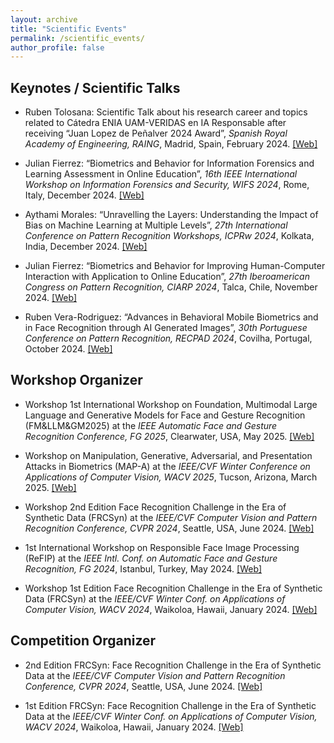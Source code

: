 ```yaml
---
layout: archive
title: "Scientific Events"
permalink: /scientific_events/
author_profile: false
---
```


Keynotes / Scientific Talks
-----

- Ruben Tolosana: Scientific Talk about his research career and topics related to Cátedra ENIA UAM-VERIDAS en IA Responsable after receiving “Juan Lopez de Peñalver 2024 Award”, *Spanish Royal Academy of Engineering, RAING*, Madrid, Spain, February 2024. <a href="https://www.raing.es/comunicacion/actos/premios-y-distinciones/premios-jovenes-investigadores/premios-jovenes-investigadores-2024/">[Web]</a>

- Julian Fierrez: “Biometrics and Behavior for Information Forensics and Learning Assessment in Online Education”, *16th IEEE International Workshop on Information Forensics and Security, WIFS 2024*, Rome, Italy, December 2024. <a href="https://wifs2024.uniroma3.it/?page_id=173">[Web]</a>

- Aythami Morales: “Unravelling the Layers: Understanding the Impact of Bias on Machine Learning at Multiple Levels”, *27th International Conference on Pattern Recognition Workshops, ICPRw 2024*, Kolkata, India, December 2024. <a href="https://sites.google.com/view/icpr2024-fairbio">[Web]</a>

- Julian Fierrez: “Biometrics and Behavior for Improving Human-Computer Interaction with Application to Online Education”, *27th Iberoamerican Congress on Pattern Recognition, CIARP 2024*, Talca, Chile, November 2024. <a href="http://www.ciarp24.org/">[Web]</a>

- Ruben Vera-Rodriguez: “Advances in Behavioral Mobile Biometrics and in Face Recognition through AI Generated Images”, *30th Portuguese Conference on Pattern Recognition, RECPAD 2024*, Covilha, Portugal, October 2024. <a href="https://recpad2024.web.app/">[Web]</a>

Workshop Organizer
-----

- Workshop 1st International Workshop on Foundation, Multimodal Large Language and Generative Models for Face and Gesture Recognition (FM&LLM&GM2025) at the *IEEE Automatic Face and Gesture Recognition Conference, FG 2025*, Clearwater, USA, May 2025. <a href="https://sites.google.com/view/fmllmgm-fg25">[Web]</a>

- Workshop on Manipulation, Generative, Adversarial, and Presentation Attacks in Biometrics (MAP-A) at the *IEEE/CVF Winter Conference on Applications of Computer Vision, WACV 2025*, Tucson, Arizona, March 2025. <a href="https://sites.google.com/view/wacv2025-map-a/home">[Web]</a>

- Workshop 2nd Edition Face Recognition Challenge in the Era of Synthetic Data (FRCSyn) at the *IEEE/CVF Computer Vision and Pattern Recognition Conference, CVPR 2024*, Seattle, USA, June 2024. <a href="https://frcsyn.github.io/CVPR2024.html">[Web]</a>

- 1st International Workshop on Responsible Face Image Processing (ReFIP) at the *IEEE Intl. Conf. on Automatic Face and Gesture Recognition, FG 2024*, Istanbul, Turkey, May 2024. <a href="https://responsiblefaceimageprocessing.github.io/fg2024/">[Web]</a>

- Workshop 1st Edition Face Recognition Challenge in the Era of Synthetic Data (FRCSyn) at the *IEEE/CVF Winter Conf. on Applications of Computer Vision, WACV 2024*, Waikoloa, Hawaii, January 2024. <a href="https://frcsyn.github.io/WACV2024.html">[Web]</a>

Competition Organizer
-----

- 2nd Edition FRCSyn: Face Recognition Challenge in the Era of Synthetic Data at the *IEEE/CVF Computer Vision and Pattern Recognition Conference, CVPR 2024*, Seattle, USA, June 2024. <a href="https://codalab.lisn.upsaclay.fr/competitions/16970">[Web]</a>

- 1st Edition FRCSyn: Face Recognition Challenge in the Era of Synthetic Data at the *IEEE/CVF Winter Conf. on Applications of Computer Vision, WACV 2024*, Waikoloa, Hawaii, January 2024. <a href="https://codalab.lisn.upsaclay.fr/competitions/15485">[Web]</a>